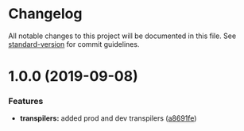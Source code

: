 # Changelog

All notable changes to this project will be documented in this file. See [standard-version](https://github.com/conventional-changelog/standard-version) for commit guidelines.

<a name="1.0.0"></a>
# 1.0.0 (2019-09-08)


### Features

* **transpilers:** added prod and dev transpilers ([a8691fe](https://github.com/collin-miller/node-js-starter-kit/commit/a8691fe))
